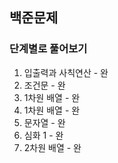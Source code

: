 ## 백준문제
### 단계별로 풀어보기
1. 입출력과 사칙연산 - 완
2. 조건문 - 완
3. 1차원 배열 - 완
4. 1차원 배열 - 완
5. 문자열 - 완
6. 심화 1 - 완
7. 2차원 배열 - 완
